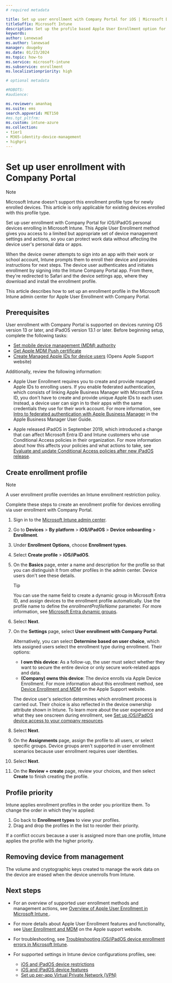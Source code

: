 ```yaml
---
# required metadata

title: Set up user enrollment with Company Portal for iOS | Microsoft Docs
titleSuffix: Microsoft Intune
description: Set up the profile based Apple User Enrollment option for personal devices enrolling in Microsoft Intune.
keywords:
author: Lenewsad
ms.author: lanewsad
manager: dougeby
ms.date: 01/23/2024
ms.topic: how-to
ms.service: microsoft-intune
ms.subservice: enrollment
ms.localizationpriority: high

# optional metadata

#ROBOTS:
#audience:

ms.reviewer: amanhaq
ms.suite: ems
search.appverid: MET150
#ms.tgt_pltfrm:
ms.custom: intune-azure
ms.collection:
- tier1
- M365-identity-device-management
- highpri
---
```


# Set up user enrollment with Company Portal  

>[!NOTE]
> Microsoft Intune doesn't support this enrollment profile type for newly enrolled devices. This article is only applicable for existing devices enrolled with this profile type.   

Set up user enrollment with Company Portal for iOS/iPadOS personal devices enrolling in Microsoft Intune. This Apple User Enrollment method gives you access to a limited but appropriate set of device management settings and actions, so you can protect work data without affecting the device user's personal data or apps. 

When the device owner attempts to sign into an app with their work or school account, Intune prompts them to enroll their device and provides instructions for next steps. The device user authenticates and initiates enrollment by signing into the Intune Company Portal app. From there, they're redirected to Safari and the device settings app, where they download and install the enrollment profile. 

This article describes how to set up an enrollment profile in the Microsoft Intune admin center for Apple User Enrollment with Company Portal. 

## Prerequisites
User enrollment with Company Portal is supported on devices running iOS version 13 or later, and iPadOS version 13.1 or later. Before beginning setup, complete the following tasks:    

- [Set mobile device management (MDM) authority](../fundamentals/mdm-authority-set.md)
- [Get Apple MDM Push certificate](apple-mdm-push-certificate-get.md)
- [Create Managed Apple IDs for device users](https://support.apple.com/en-us/HT210737) (Opens Apple Support website)  

Additionally, review the following information:    

* Apple User Enrollment requires you to create and provide managed Apple IDs to enrolling users. If you enable federated authentication, which consists of linking Apple Business Manager with Microsoft Entra ID, you don't have to create and provide unique Apple IDs to each user. Instead, a device user can sign in to their apps with the same credentials they use for their work account. For more information, see [Intro to federated authentication with Apple Business Manager](https://support.apple.com/guide/apple-business-manager/intro-to-federated-authentication-axmb19317543/1/web/1) in the Apple Business Manager User Guide.

* Apple released iPadOS in September 2019, which introduced a change that can affect Microsoft Entra ID and Intune customers who use Conditional Access policies in their organization. For more information about how this affects your policies and what actions to take, see [Evaluate and update Conditional Access policies after new iPadOS release](https://support.microsoft.com/topic/action-required-evaluate-and-update-conditional-access-policies-after-new-ipados-release-23795067-9048-62ad-a5bd-ad63995fc488).  

## Create enrollment profile   

> [!NOTE]
> A user enrollment profile overrides an Intune enrollment restriction policy.  

Complete these steps to create an enrollment profile for devices enrolling via user enrollment with Company Portal.  

1. Sign in to the [Microsoft Intune admin center](https://go.microsoft.com/fwlink/?linkid=2109431).
2. Go to **Devices** > **By platform** > **iOS/iPadOS** > **Device onboarding** > **Enrollment**. 
3. Under **Enrollment Options**, choose **Enrollment types**. 
4. Select **Create profile** > **iOS/iPadOS**.  
5. On the **Basics** page, enter a name and description for the profile so that you can distinguish it from other profiles in the admin center. Device users don't see these details. 

     >[!TIP]
     > You can use the name field to create a dynamic group in Microsoft Entra ID, and assign devices to the enrollment profile automatically. Use the profile name to define the *enrollmentProfileName* parameter. For more information, see [Microsoft Entra dynamic groups](/azure/active-directory/users-groups-roles/groups-dynamic-membership#rules-for-devices).  

6. Select **Next**.
  
7. On the **Settings** page, select **User enrollment with Company Portal**. 
  
   Alternatively, you can select **Determine based on user choice**, which lets assigned users select the enrollment type during enrollment. Their options:   

   * **I own this device**: As a follow-up, the user must select whether they want to secure the entire device or only secure work-related apps and data. 
   * **(Company) owns this device**: The device enrolls via Apple Device Enrollment. For more information about this enrollment method, see [Device Enrollment and MDM](https://support.apple.com/guide/deployment/device-enrollment-and-mdm-depd1c27dfe6/web) on the Apple Support website.   

   The device user's selection determines which enrollment process is carried out. Their choice is also reflected in the device ownership attribute shown in Intune. To learn more about the user experience and what they see onscreen during enrollment, see [Set up iOS/iPadOS device access to your company resources](../user-help/enroll-your-device-in-intune-ios.md).  
    
8. Select **Next**.  

9. On the **Assignments** page, assign the profile to all users, or select specific groups. Device groups aren't supported in user enrollment scenarios because user enrollment requires user identities.  

10. Select **Next**.  

11. On the **Review + create** page, review your choices, and then select **Create** to finish creating the profile.  

## Profile priority  

Intune applies enrollment profiles in the order you prioritize them. To change the order in which they're applied:    
1. Go back to **Enrollment types** to view your profiles.  
2. Drag and drop the profiles in the list to reorder their priority.  

If a conflict occurs because a user is assigned more than one profile, Intune applies the profile with the higher priority.  

## Removing device from management  
The volume and cryptographic keys created to manage the work data on the device are erased when the device unenrolls from Intune.  

## Next steps  
* For an overview of supported user enrollment methods and management actions, see [Overview of Apple User Enrollment in Microsoft Intune ](ios-user-enrollment-supported-actions.md).  

* For more details about Apple User Enrollment features and functionality, see [User Enrollment and MDM](https://support.apple.com/guide/deployment/user-enrollment-and-mdm-dep23db2037d/web) on the Apple support website.   

* For troubleshooting, see [Troubleshooting iOS/iPadOS device enrollment errors in Microsoft Intune](/troubleshoot/mem/intune/device-enrollment/troubleshoot-ios-enrollment-errors).  

* For supported settings in Intune device configurations profiles, see:   

   * [iOS and iPadOS device restrictions](../configuration/device-restrictions-ios.md)
   * [iOS and iPadOS device features](../configuration/ios-device-features-settings.md)  
   * [Set up per-app Virtual Private Network (VPN)](../configuration/vpn-setting-configure-per-app.md)  
